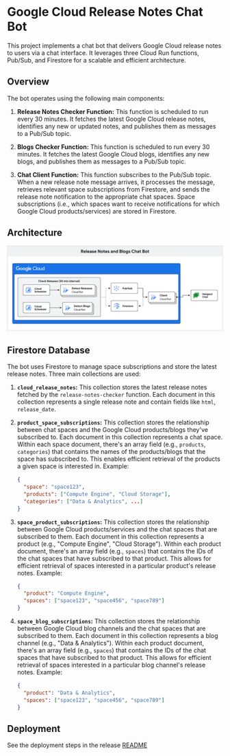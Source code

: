 # Google Cloud Release Notes Chat Bot 

This project implements a chat bot that delivers Google Cloud release notes to users via a chat interface.  It leverages three Cloud Run functions, Pub/Sub, and Firestore for a scalable and efficient architecture.

## Overview

The bot operates using the following main components:

1.  **Release Notes Checker Function:** This function is scheduled to run every 30 minutes. It fetches the latest Google Cloud release notes, identifies any new or updated notes, and publishes them as messages to a Pub/Sub topic.

2.  **Blogs Checker Function:** This function is scheduled to run every 30 minutes. It fetches the latest Google Cloud blogs, identifies any new blogs, and publishes them as messages to a Pub/Sub topic.

3.  **Chat Client Function:** This function subscribes to the Pub/Sub topic.  When a new release note message arrives, it processes the message, retrieves relevant space subscriptions from Firestore, and sends the release note notification to the appropriate chat spaces.  Space subscriptions (i.e., which spaces want to receive notifications for which Google Cloud products/services) are stored in Firestore.

## Architecture

![chat](/images/arch.png)


## Firestore Database

The bot uses Firestore to manage space subscriptions and store the latest release notes.  Three main collections are used:

1.  **`cloud_release_notes`:** This collection stores the latest release notes fetched by the `release-notes-checker` function.  Each document in this collection represents a single release note and contain fields like `html`, `release_date`.

2.  **`product_space_subscriptions`:** This collection stores the relationship between chat spaces and the Google Cloud products/blogs they've subscribed to.  Each document in this collection represents a chat space.  Within each space document, there's an array field (e.g., `products`, `categories`) that contains the names of the products/blogs that the space has subscribed to. This enables efficient retrieval of the products a given space is interested in.  Example:

    ```json
    {
      "space": "space123",
      "products": ["Compute Engine", "Cloud Storage"],
      "categories": ["Data & Analytics", ...]
    }
    ```

3.  **`space_product_subscriptions`:** This collection stores the relationship between Google Cloud products/services and the chat spaces that are subscribed to them.  Each document in this collection represents a product (e.g., "Compute Engine", "Cloud Storage").  Within each product document, there's an array field (e.g., `spaces`) that contains the IDs of the chat spaces that have subscribed to that product.  This allows for efficient retrieval of spaces interested in a particular product's release notes.  Example:

    ```json
    {
      "product": "Compute Engine",
      "spaces": ["space123", "space456", "space789"]
    }
    ```

4.  **`space_blog_subscriptions`:** This collection stores the relationship between Google Cloud blog channels and the chat spaces that are subscribed to them.  Each document in this collection represents a blog channel (e.g., "Data & Analytics").  Within each product document, there's an array field (e.g., `spaces`) that contains the IDs of the chat spaces that have subscribed to that product.  This allows for efficient retrieval of spaces interested in a particular blog channel's release notes.  Example:

    ```json
    {
      "product": "Data & Analytics",
      "spaces": ["space123", "space456", "space789"]
    }
    ```

## Deployment

See the deployment steps in the release [README](/release/README.md)